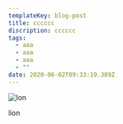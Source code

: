 ```yaml
---
templateKey: blog-post
title: cccccc
discription: cccccc
tags:
  - aaa
  - aaa
  - aaa
  - ""
date: 2020-06-02T09:33:19.309Z
---
```

![lon](/images/uploads/lion-5218109_1280.jpg "african")

lion
